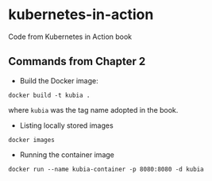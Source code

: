# kubernetes-in-action

Code from Kubernetes in Action book

## Commands from Chapter 2

* Build the Docker image:

```
docker build -t kubia .
```

where `kubia` was the tag name adopted in the book.

* Listing locally stored images

```
docker images
```

* Running the container image

```
docker run --name kubia-container -p 8080:8080 -d kubia
```